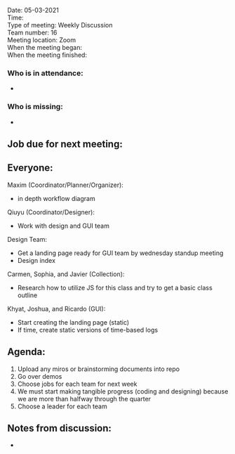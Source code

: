 Date: 05-03-2021 <br>
Time: <br> 
Type of meeting: Weekly Discussion<br>
Team number: 16 <br>
Meeting location: Zoom <br>
When the meeting began: <br> 
When the meeting finished:

### Who is in attendance:
-

### Who is missing:
-

## Job due for next meeting:
Everyone:
-

Maxim (Coordinator/Planner/Organizer):
- in depth workflow diagram

Qiuyu (Coordinator/Designer):
- Work with design and GUI team 

Design Team:
- Get a landing page ready for GUI team by wednesday standup meeting
- Design index

Carmen, Sophia, and Javier (Collection):
- Research how to utilize JS for this class and try to get a basic class outline

Khyat, Joshua, and Ricardo (GUI):
- Start creating the landing page (static)
- If time, create static versions of time-based logs

## Agenda:
1. Upload any miros or brainstorming documents into repo
2. Go over demos
3. Choose jobs for each team for next week
4. We must start making tangible progress (coding and designing) because we are more than halfway through the quarter
5. Choose a leader for each team

## Notes from discussion:
-
